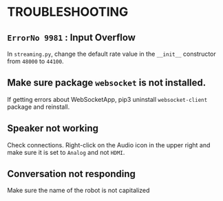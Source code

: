 # TROUBLESHOOTING

## `ErrorNo 9981` : Input Overflow
In `streaming.py`, change the default rate value in the `__init__` constructor from `48000` to `44100`.

## Make sure package `websocket` is not installed.
If getting errors about WebSocketApp, pip3 uninstall `websocket-client` package and reinstall.

## Speaker not working
Check connections.  Right-click on the Audio icon in the upper right and make sure it is set to `Analog` and not `HDMI`.

## Conversation not responding
Make sure the name of the robot is not capitalized

